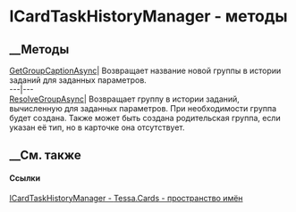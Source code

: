 # ICardTaskHistoryManager - методы
##  __Методы
[GetGroupCaptionAsync](M_Tessa_Cards_ICardTaskHistoryManager_GetGroupCaptionAsync.htm)|
Возвращает название новой группы в истории заданий для заданных параметров.  
---|---  
[ResolveGroupAsync](M_Tessa_Cards_ICardTaskHistoryManager_ResolveGroupAsync.htm)|
Возвращает группу в истории заданий, вычисленную для заданных параметров. При
необходимости группа будет создана. Также может быть создана родительская
группа, если указан её тип, но в карточке она отсутствует.  
## __См. также
#### Ссылки
[ICardTaskHistoryManager - ](T_Tessa_Cards_ICardTaskHistoryManager.htm)
[Tessa.Cards - пространство имён](N_Tessa_Cards.htm)

